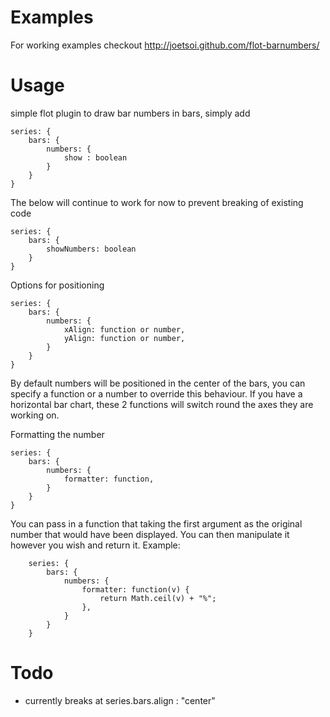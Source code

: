 Examples
========
For working examples checkout http://joetsoi.github.com/flot-barnumbers/

Usage
=====
simple flot plugin to draw bar numbers in bars, simply add

    series: {
        bars: {
            numbers: {
                show : boolean
            }
        }
    }

The below will continue to work for now to prevent breaking of existing code

    series: {
        bars: {
            showNumbers: boolean
        }
    }

Options for positioning

    series: {
        bars: {
            numbers: {
                xAlign: function or number,
                yAlign: function or number,
            }
        }
    }

By default numbers will be positioned in the center of the bars, you can
specify a function or a number to override this behaviour. If you have a
horizontal bar chart, these 2 functions will switch round the axes they
are working on.

Formatting the number

    series: {
        bars: {
            numbers: {
                formatter: function,
            }
        }
    }

You can pass in a function that taking the first argument as the original number that would have been displayed. You can then manipulate it however you wish and return it.  Example:

```
    series: {
        bars: {
            numbers: {
                formatter: function(v) {
                    return Math.ceil(v) + "%";
                },
            }
        }
    }
```

Todo
====
* currently breaks at series.bars.align : "center"
